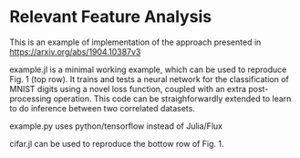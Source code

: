 # Relevant Feature Analysis

This is an example of implementation of the approach presented in https://arxiv.org/abs/1904.10387v3

example.jl is a minimal working example, which can be used to reproduce Fig. 1 (top row). It trains and tests a neural network for the classification of MNIST digits using a novel loss function, coupled with an extra post-processing operation. This code can be straighforwardly extended to learn to do inference between two correlated datasets. 

example.py uses python/tensorflow instead of Julia/Flux

cifar.jl can be used to reproduce the bottow row of Fig. 1.
